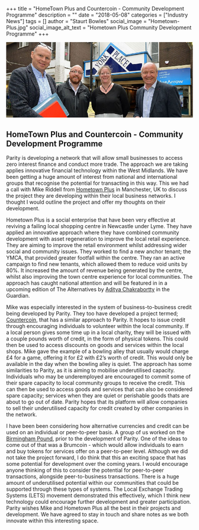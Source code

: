 +++
title = "HomeTown Plus and Countercoin - Community Development Programme"
description = ""
date = "2018-05-08"
categories = ["Industry News"]
tags = []
author = "Staurt Bowles"
social_image = "Hometown-Plus.jpg"
social_image_alt_text = "Hometown Plus Community Development Programme"
+++

![Hometown Plus Community Development Programme](Hometown-Plus.jpg)

## HomeTown Plus and Countercoin - Community Development Programme


Parity is developing a network that will allow small businesses to access zero interest finance and conduct more trade. The approach we are taking applies innovative financial technology within the West Midlands. We have been getting a huge amount of interest from national and international groups that recognise the potential for transacting in this way. This we had a call with Mike Riddell from [Hometown Plus](http://www.hometownplus.co.uk/) in Manchester, UK to discuss the project they are developing within their local business networks. I thought I would outline the project and offer my thoughts on their development.

Hometown Plus is a social enterprise that have been very effective at reviving a failing local shopping centre in Newcastle under Lyme. They have applied an innovative approach where they have combined community development with asset regeneration to improve the local retail experience. They are aiming to improve the retail environment whilst addressing wider social and community issues. They worked to find a new anchor tenant; the YMCA, that provided greater footfall within the centre. They ran an active campaign to find new tenants, which allowed them to reduce void units by 80%. It increased the amount of revenue being generated by the centre, whilst also improving the town centre experience for local communities. The approach has caught national attention and will be featured in in a upcoming edition of The Alternatives by [Aditya Chakrabortty](https://www.theguardian.com/profile/adityachakrabortty) in the Guardian.

Mike was especially interested in the system of business-to-business credit being developed by Parity. They too have developed a project termed; [Countercoin](http://countercoin.network/), that has a similar approach to Parity. It hopes to issue credit through encouraging individuals to volunteer within the local community. If a local person gives some time up in a local charity, they will be issued with a couple pounds worth of credit, in the form of physical tokens. This could then be used to access discounts on goods and services within the local shops. Mike gave the example of a bowling alley that usually would charge £4 for a game, offering it for £2 with £2’s worth of credit. This would only be available in the day when the bowling alley is quiet. The approach has some similarities to Parity, as it is aiming to mobilise underutilised capacity. Individuals who may be underemployed are encouraged to commit some of their spare capacity to local community groups to receive the credit. This can then be used to access goods and services that can also be considered spare capacity; services when they are quiet or perishable goods thats are about to go out of date. Parity hopes that its platform will allow companies to sell their underutilised capacity for credit created by other companies in the network.

I have been been considering how alternative currencies and credit can be used on an individual or peer-to-peer basis. A group of us worked on the [Birmingham Pound](https://brumpound.wordpress.com/2018/03/05/the-birmingham-pound-our-final-lessons-and-a-new-local-economy-scheme-for-the-region/), prior to the development of Parity. One of the ideas to come out of that was a Brumcoin - which would allow individuals to earn and buy tokens for services offer on a peer-to-peer level. Although we did not take the project forward, I do think that this an exciting space that has some potential for development over the coming years. I would encourage anyone thinking of this to consider the potential for peer-to-peer transactions, alongside peer-to-business transactions. There is a huge amount of underutilised potential within our communities that could be supported through these types of systems. The Local Exchange Trading Systems (LETS) movement demonstrated this effectively, which I think new technology could encourage further development and greater participation. Parity wishes Mike and Hometown Plus all the best in their projects and development. We have agreed to stay in touch and share notes as we both innovate within this interesting space.
